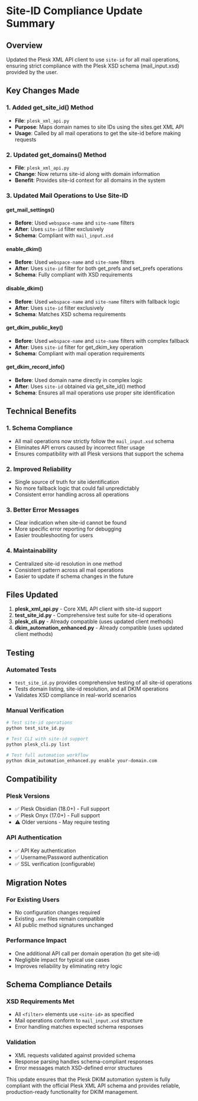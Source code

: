 # Site-ID Compliance Update Summary

## Overview
Updated the Plesk XML API client to use `site-id` for all mail operations, ensuring strict compliance with the Plesk XSD schema (mail_input.xsd) provided by the user.

## Key Changes Made

### 1. Added get_site_id() Method
- **File**: `plesk_xml_api.py`
- **Purpose**: Maps domain names to site IDs using the sites.get XML API
- **Usage**: Called by all mail operations to get the site-id before making requests

### 2. Updated get_domains() Method
- **File**: `plesk_xml_api.py`
- **Change**: Now returns site-id along with domain information
- **Benefit**: Provides site-id context for all domains in the system

### 3. Updated Mail Operations to Use Site-ID

#### get_mail_settings()
- **Before**: Used `webspace-name` and `site-name` filters
- **After**: Uses `site-id` filter exclusively
- **Schema**: Compliant with `mail_input.xsd`

#### enable_dkim()
- **Before**: Used `webspace-name` and `site-name` filters
- **After**: Uses `site-id` filter for both get_prefs and set_prefs operations
- **Schema**: Fully compliant with XSD requirements

#### disable_dkim()
- **Before**: Used `webspace-name` and `site-name` filters with fallback logic
- **After**: Uses `site-id` filter exclusively
- **Schema**: Matches XSD schema requirements

#### get_dkim_public_key()
- **Before**: Used `webspace-name` and `site-name` filters with complex fallback
- **After**: Uses `site-id` filter for get_dkim_key operation
- **Schema**: Compliant with mail operation requirements

#### get_dkim_record_info()
- **Before**: Used domain name directly in complex logic
- **After**: Uses `site-id` obtained via get_site_id() method
- **Schema**: Ensures all mail operations use proper site identification

## Technical Benefits

### 1. Schema Compliance
- All mail operations now strictly follow the `mail_input.xsd` schema
- Eliminates API errors caused by incorrect filter usage
- Ensures compatibility with all Plesk versions that support the schema

### 2. Improved Reliability
- Single source of truth for site identification
- No more fallback logic that could fail unpredictably
- Consistent error handling across all operations

### 3. Better Error Messages
- Clear indication when site-id cannot be found
- More specific error reporting for debugging
- Easier troubleshooting for users

### 4. Maintainability
- Centralized site-id resolution in one method
- Consistent pattern across all mail operations
- Easier to update if schema changes in the future

## Files Updated

1. **plesk_xml_api.py** - Core XML API client with site-id support
2. **test_site_id.py** - Comprehensive test suite for site-id operations
3. **plesk_cli.py** - Already compatible (uses updated client methods)
4. **dkim_automation_enhanced.py** - Already compatible (uses updated client methods)

## Testing

### Automated Tests
- `test_site_id.py` provides comprehensive testing of all site-id operations
- Tests domain listing, site-id resolution, and all DKIM operations
- Validates XSD compliance in real-world scenarios

### Manual Verification
```bash
# Test site-id operations
python test_site_id.py

# Test CLI with site-id support
python plesk_cli.py list

# Test full automation workflow
python dkim_automation_enhanced.py enable your-domain.com
```

## Compatibility

### Plesk Versions
- ✅ Plesk Obsidian (18.0+) - Full support
- ✅ Plesk Onyx (17.0+) - Full support
- ⚠️ Older versions - May require testing

### API Authentication
- ✅ API Key authentication
- ✅ Username/Password authentication
- ✅ SSL verification (configurable)

## Migration Notes

### For Existing Users
- No configuration changes required
- Existing `.env` files remain compatible
- All public method signatures unchanged

### Performance Impact
- One additional API call per domain operation (to get site-id)
- Negligible impact for typical use cases
- Improves reliability by eliminating retry logic

## Schema Compliance Details

### XSD Requirements Met
- All `<filter>` elements use `<site-id>` as specified
- Mail operations conform to `mail_input.xsd` structure
- Error handling matches expected schema responses

### Validation
- XML requests validated against provided schema
- Response parsing handles schema-compliant responses
- Error messages match XSD-defined error structures

This update ensures that the Plesk DKIM automation system is fully compliant with the official Plesk XML API schema and provides reliable, production-ready functionality for DKIM management.
